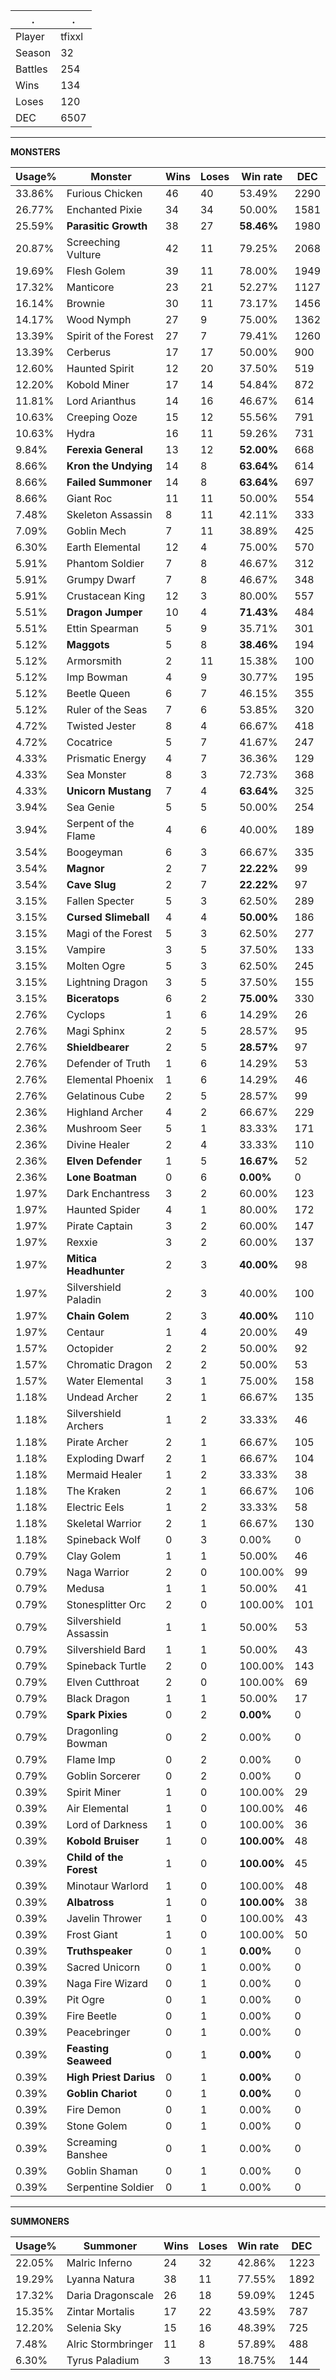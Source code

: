 .|.
|-|-
Player|tfixxl
Season|32
Battles|254
Wins|134
Loses|120
DEC|6507

---
**MONSTERS**

Usage%|Monster|Wins|Loses|Win rate|DEC|
-|-|-|-|-|-|
33.86%|Furious Chicken|46|40|53.49%|2290|
26.77%|Enchanted Pixie|34|34|50.00%|1581|
25.59%|**Parasitic Growth**|38|27|**58.46%**|1980|
20.87%|Screeching Vulture|42|11|79.25%|2068|
19.69%|Flesh Golem|39|11|78.00%|1949|
17.32%|Manticore|23|21|52.27%|1127|
16.14%|Brownie|30|11|73.17%|1456|
14.17%|Wood Nymph|27|9|75.00%|1362|
13.39%|Spirit of the Forest|27|7|79.41%|1260|
13.39%|Cerberus|17|17|50.00%|900|
12.60%|Haunted Spirit|12|20|37.50%|519|
12.20%|Kobold Miner|17|14|54.84%|872|
11.81%|Lord Arianthus|14|16|46.67%|614|
10.63%|Creeping Ooze|15|12|55.56%|791|
10.63%|Hydra|16|11|59.26%|731|
9.84%|**Ferexia General**|13|12|**52.00%**|668|
8.66%|**Kron the Undying**|14|8|**63.64%**|614|
8.66%|**Failed Summoner**|14|8|**63.64%**|697|
8.66%|Giant Roc|11|11|50.00%|554|
7.48%|Skeleton Assassin|8|11|42.11%|333|
7.09%|Goblin Mech|7|11|38.89%|425|
6.30%|Earth Elemental|12|4|75.00%|570|
5.91%|Phantom Soldier|7|8|46.67%|312|
5.91%|Grumpy Dwarf|7|8|46.67%|348|
5.91%|Crustacean King|12|3|80.00%|557|
5.51%|**Dragon Jumper**|10|4|**71.43%**|484|
5.51%|Ettin Spearman|5|9|35.71%|301|
5.12%|**Maggots**|5|8|**38.46%**|194|
5.12%|Armorsmith|2|11|15.38%|100|
5.12%|Imp Bowman|4|9|30.77%|195|
5.12%|Beetle Queen|6|7|46.15%|355|
5.12%|Ruler of the Seas|7|6|53.85%|320|
4.72%|Twisted Jester|8|4|66.67%|418|
4.72%|Cocatrice|5|7|41.67%|247|
4.33%|Prismatic Energy|4|7|36.36%|129|
4.33%|Sea Monster|8|3|72.73%|368|
4.33%|**Unicorn Mustang**|7|4|**63.64%**|325|
3.94%|Sea Genie|5|5|50.00%|254|
3.94%|Serpent of the Flame|4|6|40.00%|189|
3.54%|Boogeyman|6|3|66.67%|335|
3.54%|**Magnor**|2|7|**22.22%**|99|
3.54%|**Cave Slug**|2|7|**22.22%**|97|
3.15%|Fallen Specter|5|3|62.50%|289|
3.15%|**Cursed Slimeball**|4|4|**50.00%**|186|
3.15%|Magi of the Forest|5|3|62.50%|277|
3.15%|Vampire|3|5|37.50%|133|
3.15%|Molten Ogre|5|3|62.50%|245|
3.15%|Lightning Dragon|3|5|37.50%|155|
3.15%|**Biceratops**|6|2|**75.00%**|330|
2.76%|Cyclops|1|6|14.29%|26|
2.76%|Magi Sphinx|2|5|28.57%|95|
2.76%|**Shieldbearer**|2|5|**28.57%**|97|
2.76%|Defender of Truth|1|6|14.29%|53|
2.76%|Elemental Phoenix|1|6|14.29%|46|
2.76%|Gelatinous Cube|2|5|28.57%|99|
2.36%|Highland Archer|4|2|66.67%|229|
2.36%|Mushroom Seer|5|1|83.33%|171|
2.36%|Divine Healer|2|4|33.33%|110|
2.36%|**Elven Defender**|1|5|**16.67%**|52|
2.36%|**Lone Boatman**|0|6|**0.00%**|0|
1.97%|Dark Enchantress|3|2|60.00%|123|
1.97%|Haunted Spider|4|1|80.00%|172|
1.97%|Pirate Captain|3|2|60.00%|147|
1.97%|Rexxie|3|2|60.00%|137|
1.97%|**Mitica Headhunter**|2|3|**40.00%**|98|
1.97%|Silvershield Paladin|2|3|40.00%|100|
1.97%|**Chain Golem**|2|3|**40.00%**|110|
1.97%|Centaur|1|4|20.00%|49|
1.57%|Octopider|2|2|50.00%|92|
1.57%|Chromatic Dragon|2|2|50.00%|53|
1.57%|Water Elemental|3|1|75.00%|158|
1.18%|Undead Archer|2|1|66.67%|135|
1.18%|Silvershield Archers|1|2|33.33%|46|
1.18%|Pirate Archer|2|1|66.67%|105|
1.18%|Exploding Dwarf|2|1|66.67%|104|
1.18%|Mermaid Healer|1|2|33.33%|38|
1.18%|The Kraken|2|1|66.67%|106|
1.18%|Electric Eels|1|2|33.33%|58|
1.18%|Skeletal Warrior|2|1|66.67%|130|
1.18%|Spineback Wolf|0|3|0.00%|0|
0.79%|Clay Golem|1|1|50.00%|46|
0.79%|Naga Warrior|2|0|100.00%|99|
0.79%|Medusa|1|1|50.00%|41|
0.79%|Stonesplitter Orc|2|0|100.00%|101|
0.79%|Silvershield Assassin|1|1|50.00%|53|
0.79%|Silvershield Bard|1|1|50.00%|43|
0.79%|Spineback Turtle|2|0|100.00%|143|
0.79%|Elven Cutthroat|2|0|100.00%|69|
0.79%|Black Dragon|1|1|50.00%|17|
0.79%|**Spark Pixies**|0|2|**0.00%**|0|
0.79%|Dragonling Bowman|0|2|0.00%|0|
0.79%|Flame Imp|0|2|0.00%|0|
0.79%|Goblin Sorcerer|0|2|0.00%|0|
0.39%|Spirit Miner|1|0|100.00%|29|
0.39%|Air Elemental|1|0|100.00%|46|
0.39%|Lord of Darkness|1|0|100.00%|36|
0.39%|**Kobold Bruiser**|1|0|**100.00%**|48|
0.39%|**Child of the Forest**|1|0|**100.00%**|45|
0.39%|Minotaur Warlord|1|0|100.00%|48|
0.39%|**Albatross**|1|0|**100.00%**|38|
0.39%|Javelin Thrower|1|0|100.00%|43|
0.39%|Frost Giant|1|0|100.00%|50|
0.39%|**Truthspeaker**|0|1|**0.00%**|0|
0.39%|Sacred Unicorn|0|1|0.00%|0|
0.39%|Naga Fire Wizard|0|1|0.00%|0|
0.39%|Pit Ogre|0|1|0.00%|0|
0.39%|Fire Beetle|0|1|0.00%|0|
0.39%|Peacebringer|0|1|0.00%|0|
0.39%|**Feasting Seaweed**|0|1|**0.00%**|0|
0.39%|**High Priest Darius**|0|1|**0.00%**|0|
0.39%|**Goblin Chariot**|0|1|**0.00%**|0|
0.39%|Fire Demon|0|1|0.00%|0|
0.39%|Stone Golem|0|1|0.00%|0|
0.39%|Screaming Banshee|0|1|0.00%|0|
0.39%|Goblin Shaman|0|1|0.00%|0|
0.39%|Serpentine Soldier|0|1|0.00%|0|

---
**SUMMONERS**

Usage%|Summoner|Wins|Loses|Win rate|DEC|
-|-|-|-|-|-|
22.05%|Malric Inferno|24|32|42.86%|1223|
19.29%|Lyanna Natura|38|11|77.55%|1892|
17.32%|Daria Dragonscale|26|18|59.09%|1245|
15.35%|Zintar Mortalis|17|22|43.59%|787|
12.20%|Selenia Sky|15|16|48.39%|725|
7.48%|Alric Stormbringer|11|8|57.89%|488|
6.30%|Tyrus Paladium|3|13|18.75%|144|
